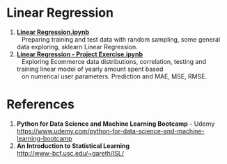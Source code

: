 # Linear Regression
1.  **[Linear Regression.ipynb](https://github.com/nkuhta/Data-Science-and-Machine-Learning-Bootcamp/blob/master/11.%20%20Linear%20Regression/Linear%20Regression.ipynb)**  
&ensp;  Preparing training and test data with random sampling, some general data exploring, sklearn Linear Regression.  
2.  **[Linear Regression - Project Exercise.ipynb](https://github.com/nkuhta/Data-Science-and-Machine-Learning-Bootcamp/blob/master/11.%20%20Linear%20Regression/Linear%20Regression%20-%20Project%20Exercise%20.ipynb)**  
&ensp;  Exploring Ecommerce data distributions, correlation, testing and training linear model of yearly amount spent based  
&ensp;  on numerical user parameters.  Prediction and MAE, MSE, RMSE.  

#  References
1.  **Python for Data Science and Machine Learning Bootcamp** - Udemy   
	https://www.udemy.com/python-for-data-science-and-machine-learning-bootcamp
2.  **An Introduction to Statistical Learning**	  
	http://www-bcf.usc.edu/~gareth/ISL/
	
